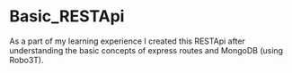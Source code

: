 # Basic_RESTApi

As a part of my learning experience I created this RESTApi after understanding the basic concepts of express routes and MongoDB (using Robo3T).

